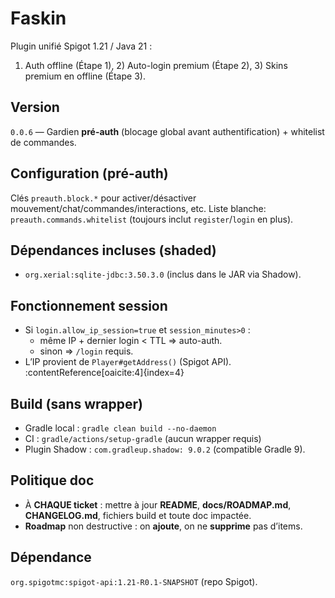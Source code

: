 # Faskin

Plugin unifié Spigot 1.21 / Java 21 :
1) Auth offline (Étape 1), 2) Auto-login premium (Étape 2), 3) Skins premium en offline (Étape 3).

## Version
`0.0.6` — Gardien **pré-auth** (blocage global avant authentification) + whitelist de commandes.

## Configuration (pré-auth)
Clés `preauth.block.*` pour activer/désactiver mouvement/chat/commandes/interactions, etc.
Liste blanche: `preauth.commands.whitelist` (toujours inclut `register`/`login` en plus).

## Dépendances incluses (shaded)
- `org.xerial:sqlite-jdbc:3.50.3.0` (inclus dans le JAR via Shadow).

## Fonctionnement session
- Si `login.allow_ip_session=true` et `session_minutes>0` :
  - même IP + dernier login < TTL ⇒ auto-auth.
  - sinon ⇒ `/login` requis.
- L’IP provient de `Player#getAddress()` (Spigot API). :contentReference[oaicite:4]{index=4}

## Build (sans wrapper)
- Gradle local : `gradle clean build --no-daemon`
- CI : `gradle/actions/setup-gradle` (aucun wrapper requis)
- Plugin Shadow : `com.gradleup.shadow: 9.0.2` (compatible Gradle 9).

## Politique doc
- À **CHAQUE ticket** : mettre à jour **README**, **docs/ROADMAP.md**, **CHANGELOG.md**, fichiers build et toute doc impactée.
- **Roadmap** non destructive : on **ajoute**, on ne **supprime** pas d’items.

## Dépendance
`org.spigotmc:spigot-api:1.21-R0.1-SNAPSHOT` (repo Spigot).
